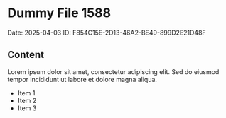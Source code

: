 # Dummy File 1588

Date: 2025-04-03
ID: F854C15E-2D13-46A2-BE49-899D2E21D48F

## Content

Lorem ipsum dolor sit amet, consectetur adipiscing elit.
Sed do eiusmod tempor incididunt ut labore et dolore magna aliqua.

* Item 1
* Item 2
* Item 3
